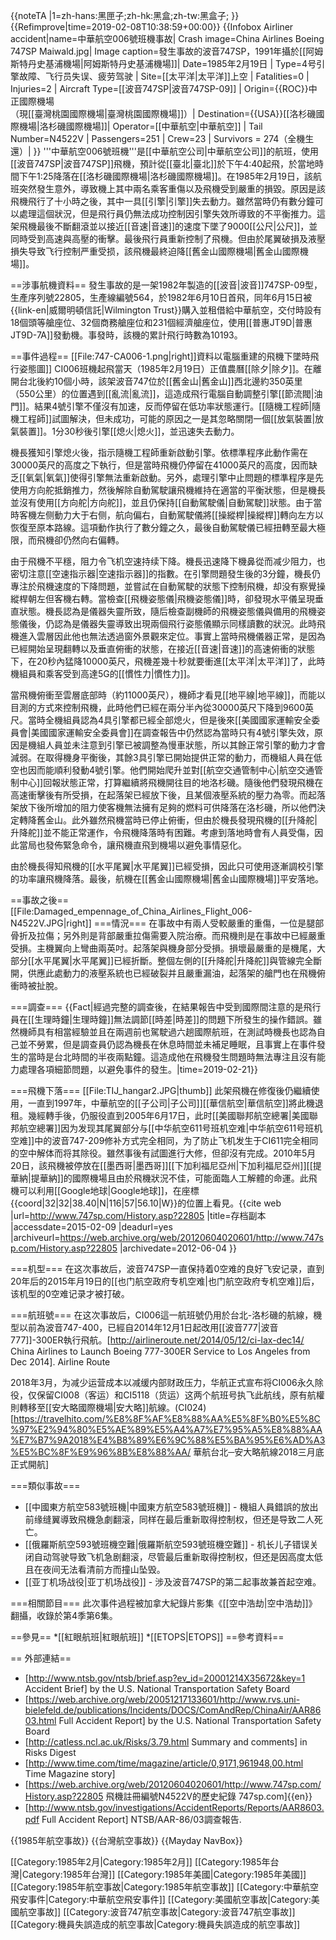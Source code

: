 {{noteTA
|1=zh-hans:黑匣子;zh-hk:黑盒;zh-tw:黑盒子;
}}
{{Refimprove|time=2019-02-08T10:38:59+00:00}}
{{Infobox Airliner accident|name=中華航空006號班機事故|
Crash image=China Airlines Boeing 747SP Maiwald.jpg|
Image caption=發生事故的波音747SP，1991年攝於[[阿姆斯特丹史基浦機場|阿姆斯特丹史基浦機場]]|
Date=1985年2月19日 |
Type=4号引擎故障、飞行员失误、疲劳驾驶 |
Site=[[太平洋|太平洋]]上空 |
Fatalities=0 |
Injuries=2 |
Aircraft Type=[[波音747SP|波音747SP-09]] |
Origin={{ROC}}中正國際機場<br/>（現[[臺灣桃園國際機場|臺灣桃園國際機場]]）|
Destination={{USA}}[[洛杉磯國際機場|洛杉磯國際機場]]|
Operator=[[中華航空|中華航空]] |
Tail Number=N4522V |
Passengers=251 |
Crew=23 |
Survivors = 274（全機生還）|
}}
'''中華航空006號班機'''是[[中華航空公司|中華航空公司]]的航班，使用[[波音747SP|波音747SP]]飛機，預計從[[臺北|臺北]]於下午4:40起飛，於當地時間下午1:25降落在[[洛杉磯國際機場|洛杉磯國際機場]]。在1985年2月19日，該航班突然發生意外，導致機上其中兩名乘客重傷以及飛機受到嚴重的損毀。原因是該飛機飛行了十小時之後，其中一具[[引擎|引擎]]失去動力。雖然當時仍有數分鐘可以處理這個狀況，但是飛行員仍無法成功控制因引擎失效所導致的不平衡推力。這架飛機最後不斷翻滾並以接近[[音速|音速]]的速度下墜了9000[[公尺|公尺]]，並同時受到高速與高壓的衝擊。最後飛行員重新控制了飛機。但由於尾翼破損及液壓損失导致飞行控制严重受损，該飛機最終迫降[[舊金山國際機場|舊金山國際機場]]。

==涉事航機資料==
發生事故的是一架1982年製造的[[波音|波音]]747SP-09型，生產序列號22805，生產線編號564，於1982年6月10日首飛，同年6月15日被{{link-en|威爾明頓信託|Wilmington Trust}}購入並租借給中華航空，交付時設有18個頭等艙座位、32個商務艙座位和231個經濟艙座位，使用[[普惠JT9D|普惠JT9D-7A]]發動機。事發時，該機的累計飛行時數為10193。

==事件過程==
[[File:747-CA006-1.png|right]]資料以電腦重建的飛機下墜時飛行姿態圖]]
CI006班機起飛當天（1985年2月19日）正值農曆[[除夕|除夕]]。在離開台北後約10個小時，該架波音747位於[[舊金山|舊金山]]西北邊約350英里（550公里）的位置遇到[[亂流|亂流]]，這造成飛行電腦自動調整引擎[[節流閥|油門]]。結果4號引擎不僅沒有加速，反而停留在低功率狀態運行。[[隨機工程師|隨機工程師]]試圖解決，但未成功，可能的原因之一是其忽略關閉一個[[放氣裝置|放氣裝置]]。1分30秒後引擎[[熄火|熄火]]，並迅速失去動力。

機長獲知引擎熄火後，指示隨機工程師重新啟動引擎。依標準程序此動作需在30000英尺的高度之下執行，但是當時飛機仍停留在41000英尺的高度，因而缺乏[[氧氣|氧氣]]使得引擎無法重新啟動。另外，處理引擎中止問題的標準程序是先使用方向舵抵銷推力，然後解除自動駕駛讓飛機維持在適當的平衡狀態，但是機長並沒有使用[[方向舵|方向舵]]，並且仍保持[[自動駕駛儀|自動駕駛]]狀態。由于當時客機左侧動力大于右侧，航向偏右，自動駕駛儀將[[操縱桿|操縱桿]]轉向左方以恢復至原本路線。這項動作执行了數分鐘之久，最後自動駕駛儀已經扭轉至最大極限，而飛機卻仍然向右偏轉。

由于飛機不平穩，阻力令飞机空速持续下降。機長迅速降下機鼻從而减少阻力，也密切注意[[空速指示器|空速指示器]]的指數。在引擎問題發生後的3分鐘，機長仍專注於飛機速度的下降問題，並嘗試在自動駕駛的狀態下控制飛機，却没有察覺操縱桿朝左但客機右轉。當檢查[[飛機姿態儀|飛機姿態儀]]時，卻發現水平儀呈現垂直狀態。機長認為是儀器失靈所致，隨后檢查副機師的飛機姿態儀與備用的飛機姿態儀後，仍認為是儀器失靈導致出現兩個飛行姿態儀顯示同樣讀數的狀況。此時飛機進入雲層因此他也無法透過窗外景觀來定位。事實上當時飛機儀器正常，是因為已經開始呈現翻轉以及垂直俯衝的狀態，在接近[[音速|音速]]的高速俯衝的狀態下，在20秒內猛降10000英尺，飛機差幾十秒就要衝進[[太平洋|太平洋]]了，此時機組員和乘客受到高達5G的[[慣性力|慣性力]]。

當飛機俯衝至雲層底部時（約11000英尺），機師才看見[[地平線|地平線]]，而能以目測的方式來控制飛機，此時他們已經在兩分半內從30000英尺下降到9600英尺。當時全機組員認為4具引擎都已經全部熄火，但是後來[[美國國家運輸安全委員會|美國國家運輸安全委員會]]在調查報告中仍然認為當時只有4號引擎失效，原因是機組人員並未注意到引擎已被調整為慢車狀態，所以其餘正常引擎的動力才會減弱。在取得機身平衡後，其餘3具引擎已開始提供正常的動力，而機組人員在低空也因而能順利發動4號引擎。他們開始爬升並對[[航空交通管制中心|航空交通管制中心]]回報狀態正常，打算繼續將飛機開往目的地洛杉磯。隨後他們發現飛機在高速衝擊後有所受損，在起落架已經放下後，且某個液壓系統的壓力為零。而起落架放下後所增加的阻力使客機無法擁有足夠的燃料可供降落在洛杉磯，所以他們決定轉降舊金山。此外雖然飛機當時已停止俯衝，但由於機長發現飛機的[[升降舵|升降舵]]並不能正常運作，令飛機降落時有困難。考慮到落地時會有人員受傷，因此當局也發佈緊急命令，讓飛機直飛到機場以避免事情惡化。

由於機長得知飛機的[[水平尾翼|水平尾翼]]已經受損，因此只可使用逐漸調校引擎的功率讓飛機降落。最後，航機在[[舊金山國際機場|舊金山國際機場]]平安落地。

==事故之後==  
[[File:Damaged_empennage_of_China_Airlines_Flight_006-N4522V.JPG|right]]
===情況===
在事故中有兩人受較嚴重的重傷，一位是腿部骨折及拉傷；另外則是背部嚴重拉傷需要入院治療。而飛機則是在事故中已經嚴重受損。主機翼向上彎曲兩英吋。起落架與機身部分受損。損壞最嚴重的是機尾，大部分[[水平尾翼|水平尾翼]]已經折斷。整個左側的[[升降舵|升降舵]]與管線完全斷開，供應此處動力的液壓系統也已經破裂并且嚴重漏油，起落架的艙門也在飛機俯衝時被扯脫。

===調查===
{{Fact|經過完整的調查後，在結果報告中受到國際間注意的是飛行員在[[生理時鐘|生理時鐘]]無法調節[[時差|時差]]的問題下所發生的操作錯誤。雖然機師具有相當經驗並且在兩週前也駕駛過六趟國際航班，在測試時機長也認為自己並不勞累，但是調查員仍認為機長在休息時間並未補足睡眠，且事實上在事件發生的當時是台北時間的半夜兩點鐘。這造成他在飛機發生問題時無法專注且沒有能力處理各項細節問題，以避免事件的發生。|time=2019-02-21}}

===飛機下落===
[[File:TIJ_hangar2.JPG|thumb]]
此架飛機在修復後仍繼續使用，一直到1997年，中華航空的[[子公司|子公司]][[華信航空|華信航空]]將此機退租。幾經轉手後，仍服役直到2005年6月17日，此时[[美國聯邦航空總署|美國聯邦航空總署]]因为发现其尾翼部分与[[中华航空611号班机空难|中华航空611号班机空难]]中的波音747-209修补方式完全相同，为了防止飞机发生于CI611完全相同的空中解体而将其除役。雖然事後有試圖進行大修，但卻沒有完成。2010年5月20日，該飛機被停放在[[墨西哥|墨西哥]][[下加利福尼亞州|下加利福尼亞州]][[提華納|提華納]]的國際機場且由於飛機狀況不佳，可能面臨人工解體的命運。此飛機可以利用[[Google地球|Google地球]]，在座標{{coord|32|32|38.40|N|116|57|56.10|W}}的位置上看見。<ref>{{cite web |url=http://www.747sp.com/History.asp?22805 |title=存档副本 |accessdate=2015-02-09 |deadurl=yes |archiveurl=https://web.archive.org/web/20120604020601/http://www.747sp.com/History.asp?22805 |archivedate=2012-06-04 }}</ref>

===机型===
在这次事故后，波音747SP一直保持着0空难的良好飞安记录，直到20年后的2015年月19日的[[也门航空政府专机空难|也门航空政府专机空难]]后，该机型的0空难记录才被打破。

===航班號===
在这次事故后，CI006這一航班號仍用於台北-洛杉磯的航線，機型以前為波音747-400，已經自2014年12月1日起改用[[波音777|波音777]]-300ER執行飛航。<ref>[http://airlineroute.net/2014/05/12/ci-lax-dec14/ China Airlines to Launch Boeing 777-300ER Service to Los Angeles from Dec 2014]. Airline Route</ref>

2018年3月，为减少运营成本以减缓内部财政压力，华航正式宣布将CI006永久除役，仅保留CI008（客运）和CI5118（货运）这两个航班号执飞此航线，原有航權則轉移至[[安大略國際機場|安大略]]航線。(CI024)<ref>[https://travelhito.com/%E8%8F%AF%E8%88%AA%E5%8F%B0%E5%8C%97%E2%94%80%E5%AE%89%E5%A4%A7%E7%95%A5%E8%88%AA%E7%B7%9A2018%E4%B8%89%E6%9C%88%E5%BA%95%E6%AD%A3%E5%BC%8F%E9%96%8B%E8%88%AA/ 華航台北─安大略航線2018三月底正式開航]</ref>

===類似事故===
* [[中國東方航空583號班機|中國東方航空583號班機]] - 機組人員錯誤的放出前缘缝翼導致飛機急劇翻滚，同样在最后重新取得控制权，但还是导致二人死亡。
* [[俄羅斯航空593號班機空難|俄羅斯航空593號班機空難]] - 机长儿子错误关闭自动驾驶导致飞机急剧翻滚，尽管最后重新取得控制权，但还是因高度太低且在夜间无法看清前方而撞山坠毁。
* [[亚丁机场战役|亚丁机场战役]] - 涉及波音747SP的第二起事故兼首起空难。

===相關節目===
此次事件過程被加拿大紀錄片影集《[[空中浩劫|空中浩劫]]》翻攝，收錄於第4季第6集。

==參見==
*[[紅眼航班|紅眼航班]]
*[[ETOPS|ETOPS]]
==參考資料==
<div class="references-small">
<references />
</div>

== 外部連結==
* [http://www.ntsb.gov/ntsb/brief.asp?ev_id=20001214X35672&key=1 Accident Brief] by the U.S. National Transportation Safety Board
* [https://web.archive.org/web/20051217133601/http://www.rvs.uni-bielefeld.de/publications/Incidents/DOCS/ComAndRep/ChinaAir/AAR8603.html Full Accident Report] by the U.S. National Transportation Safety Board
* [http://catless.ncl.ac.uk/Risks/3.79.html Summary and comments] in Risks Digest
* [http://www.time.com/time/magazine/article/0,9171,961948,00.html Time Magazine story]
* [https://web.archive.org/web/20120604020601/http://www.747sp.com/History.asp?22805 飛機註冊編號N4522V的歷史紀錄 747sp.com]{{en}}
* [http://www.ntsb.gov/investigations/AccidentReports/Reports/AAR8603.pdf Full Accident Report] NTSB/AAR-86/03調查報告.

{{1985年航空事故}}
{{台灣航空事故}}
{{Mayday NavBox}}

[[Category:1985年2月|Category:1985年2月]]
[[Category:1985年台灣|Category:1985年台灣]]
[[Category:1985年美國|Category:1985年美國]]
[[Category:1985年航空事故|Category:1985年航空事故]]
[[Category:中華航空飛安事件|Category:中華航空飛安事件]]
[[Category:美國航空事故|Category:美國航空事故]]
[[Category:波音747航空事故|Category:波音747航空事故]]
[[Category:機員失誤造成的航空事故|Category:機員失誤造成的航空事故]]